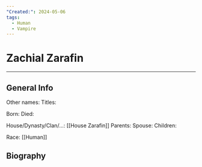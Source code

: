 ```yaml
---
"Created:": 2024-05-06
tags:
  - Human
  - Vampire
---
```


# Zachial Zarafin
---

## General Info

Other names:
Titles:

Born:
Died:

House/Dynasty/Clan/...: [[House Zarafin]] 
Parents:
Spouse:
Children:

Race: [[Human]] 



## Biography

